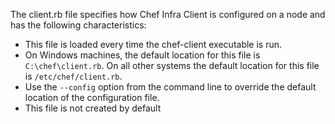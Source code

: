 The client.rb file specifies how Chef Infra Client is configured on a
node and has the following characteristics:

- This file is loaded every time the chef-client executable is run.
- On Windows machines, the default location for this file is
    `C:\chef\client.rb`. On all other systems the default location for
    this file is `/etc/chef/client.rb`.
- Use the `--config` option from the command line to override the
    default location of the configuration file.
- This file is not created by default

